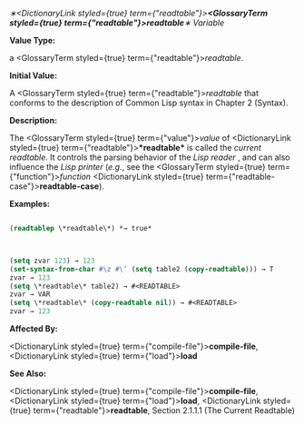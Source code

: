 *∗<DictionaryLink styled={true} term={"readtable"}><b><GlossaryTerm styled={true} term={"readtable"}><i>readtable</i></GlossaryTerm></b></DictionaryLink>∗ Variable* 



**Value Type:** 



a <GlossaryTerm styled={true} term={"readtable"}><i>readtable</i></GlossaryTerm>. 



**Initial Value:** 



A <GlossaryTerm styled={true} term={"readtable"}><i>readtable</i></GlossaryTerm> that conforms to the description of Common Lisp syntax in Chapter 2 (Syntax). 



**Description:** 



The <GlossaryTerm styled={true} term={"value"}><i>value</i></GlossaryTerm> of <DictionaryLink styled={true} term={"readtable"}><b>\*readtable\*</b></DictionaryLink> is called the *current readtable*. It controls the parsing behavior of the *Lisp reader* , and can also influence the *Lisp printer* (*e.g.*, see the <GlossaryTerm styled={true} term={"function"}><i>function</i></GlossaryTerm> <DictionaryLink styled={true} term={"readtable-case"}><b>readtable-case</b></DictionaryLink>). 



**Examples:**
```lisp

(readtablep \*readtable\*) *→ true* 



(setq zvar 123) → 123 
(set-syntax-from-char #\z #\’ (setq table2 (copy-readtable))) → T 
zvar → 123 
(setq \*readtable\* table2) → #<READTABLE> 
zvar → VAR 
(setq \*readtable\* (copy-readtable nil)) → #<READTABLE> 
zvar → 123 

```
**Affected By:** 



<DictionaryLink styled={true} term={"compile-file"}><b>compile-file</b></DictionaryLink>, <DictionaryLink styled={true} term={"load"}><b>load</b></DictionaryLink> 



**See Also:** 



<DictionaryLink styled={true} term={"compile-file"}><b>compile-file</b></DictionaryLink>, <DictionaryLink styled={true} term={"load"}><b>load</b></DictionaryLink>, <DictionaryLink styled={true} term={"readtable"}><b>readtable</b></DictionaryLink>, Section 2.1.1.1 (The Current Readtable) 



